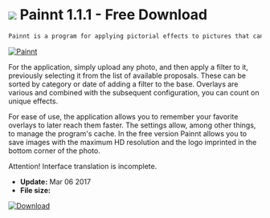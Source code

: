 # ![](https://cdn.softexe.net/static/icon/4/painnt-11150.png) Painnt 1.1.1 - Free Download

```sh
Painnt is a program for applying pictorial effects to pictures that can be configured in a wide range of sliders. The overlays themselves are over 200, and the base is constantly being expanded.
```
[![Painnt](https://gallery.dpcdn.pl/imgc/Tools/74456/g_-_420x350_1.5_-_x20170306183540_0.png)](https://softexe.net/win/multimedia/other/painnt:pppeR.html)

For the application, simply upload any photo, and then apply a filter to it, previously selecting it from the list of available proposals. These can be sorted by category or date of adding a filter to the base. Overlays are various and combined with the subsequent configuration, you can count on unique effects.
 
 For ease of use, the application allows you to remember your favorite overlays to later reach them faster. The settings allow, among other things, to manage the program's cache. In the free version Painnt allows you to save images with the maximum HD resolution and the logo imprinted in the bottom corner of the photo.
 
 Attention!
 Interface translation is incomplete.


- **Update:** Mar 06 2017
- **File size:** 

[![Download](https://cdn.softexe.net/static/img/download.png)](https://softexe.net/win/multimedia/other/painnt:pppeR.html)

